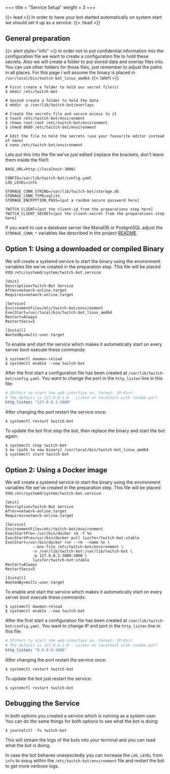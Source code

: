 +++
title = "Service Setup"
weight = 3
+++

{{< lead >}}
In order to have your bot started automatically on system start we should set it up as a service.
{{< /lead >}}

## General preparation

{{< alert style="info" >}}
In order not to put confidential information into the configuration file we want to create a configuration file to hold these secrets. Also we will create a folder to put stored data and overlay files into. You can use other folders for those files, just remember to adjust the paths in all places. For this page I will assume the binary is placed in `/usr/local/bin/twitch-bot_linux_amd64`.
{{< /alert >}}

```console
# First create a folder to hold our secret file(s)
$ mkdir /etc/twitch-bot

# Second create a folder to hold the data
$ mkdir -p /var/lib/twitch-bot/overlays

# Create the secrets file and secure access to it
$ touch /etc/twitch-bot/environment
$ chown root:root /etc/twitch-bot/environment
$ chmod 0600 /etc/twitch-bot/environment

# Edit the file to hold the secrets (use your favourite editor instead of nano)
$ nano /etc/twitch-bot/environment
```

Lets put this into the file we've just edited (replace the brackets, don't leave them inside the file!):

```env
BASE_URL=http://localhost:3000/

CONFIG=/var/lib/twitch-bot/config.yaml
LOG_LEVEL=info

STORAGE_CONN_STRING=/var/lib/twitch-bot/storage.db
STORAGE_CONN_TYPE=sqlite
STORAGE_ENCRYPTION_PASS=[put a random secure password here]

TWITCH_CLIENT=[put the client-id from the preparations step here]
TWITCH_CLIENT_SECRET=[put the client-secret from the preparations step here]
```

If you want to use a database server like MariaDB or PostgreSQL adjust the `STORAGE_CONN_*` variables like described in the project [README](https://github.com/Luzifer/twitch-bot/blob/master/README.md#database-connection-strings).

## Option 1: Using a downloaded or compiled Binary

We will create a systemd service to start the binary using the environment variables file we've created in the preparation step. This file will be placed into `/etc/systemd/system/twitch-bot.service`:

```service
[Unit]
Description=Twitch-Bot Service
After=network-online.target
Requires=network-online.target

[Service]
EnvironmentFile=/etc/twitch-bot/environment
ExecStart=/usr/local/bin/twitch-bot_linux_amd64
Restart=Always
RestartSecs=5

[Install]
WantedBy=multi-user.target
```

To enable and start the service which makes it automatically start on every server boot execute these commands:

```console
$ systemctl daemon-reload
$ systemctl enable --now twitch-bot
```

After the first start a configuration file has been created at `/var/lib/twitch-bot/config.yaml`. You want to change the port in the `http_listen` line in this file:

```yaml
# IP/Port to start the web-interface on. Format: IP:Port
# The default is 127.0.0.1:0 - Listen on localhost with random port
http_listen: "127.0.0.1:3000"
```

After changing the port restart the service once:

```console
$ systemctl restart twitch-bot
```

To update the bot first stop the bot, then replace the binary and start the bot again:

```console
$ systemctl stop twitch-bot
$ mv [path to new binary] /usr/local/bin/twitch-bot_linux_amd64
$ systemctl start twitch-bot
```

## Option 2: Using a Docker image

We will create a systemd service to start the binary using the environment variables file we've created in the preparation step. This file will be placed into `/etc/systemd/system/twitch-bot.service`:

```service
[Unit]
Description=Twitch-Bot Service
After=network-online.target
Requires=network-online.target

[Service]
EnvironmentFile=/etc/twitch-bot/environment
ExecStartPre=-/usr/bin/docker rm -f %n
ExecStartPre=/usr/bin/docker pull luzifer/twitch-bot:stable
ExecStart=/usr/bin/docker run --rm --name %n \
            --env-file /etc/twitch-bot/environment \
            -v /var/lib/twitch-bot:/var/lib/twitch-bot \
            -p 127.0.0.1:3000:3000 \
            luzifer/twitch-bot:stable
Restart=Always
RestartSecs=5

[Install]
WantedBy=multi-user.target
```

To enable and start the service which makes it automatically start on every server boot execute these commands:

```console
$ systemctl daemon-reload
$ systemctl enable --now twitch-bot
```

After the first start a configuration file has been created at `/var/lib/twitch-bot/config.yaml`. You want to change IP and port in the `http_listen` line in this file:

```yaml
# IP/Port to start the web-interface on. Format: IP:Port
# The default is 127.0.0.1:0 - Listen on localhost with random port
http_listen: "0.0.0.0:3000"
```

After changing the port restart the service once:

```console
$ systemctl restart twitch-bot
```

To update the bot just restart the service:

```console
$ systemctl restart twitch-bot
```

## Debugging the Service

In both options you created a service which is running as a system user. You can do the same things for both options to see what the bot is doing:

```console
$ journalctl -fu twitch-bot
```

This will stream the logs of the bots into your terminal and you can read what the bot is doing.

In case the bot behaves unexpectedly you can increase the `LOG_LEVEL` from `info` to `debug` within the `/etc/twitch-bot/environment` file and restart the bot to get more verbose logs.
